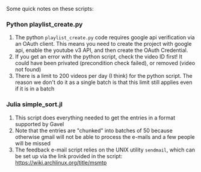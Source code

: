 Some quick notes on these scripts:

### Python playlist_create.py
1. The python `playlist_create.py` code requires google api verification via an OAuth client. This means you need to create the project with google api, enable the youtube v3 API, and then create the OAuth Credential.
2. If you get an error with the python script, check the video ID first! It could have been privated (precondition check failed), or removed (video not found)
3. There is a limit to 200 videos per day (I think) for the python script. The reason we don't do it as a single batch is that this limit still applies even if it is in a batch

### Julia simple_sort.jl
1. This script does everything needed to get the entries in a format supported by Gavel
2. Note that the entries are "chunked" into batches of 50 because otherwise gmail will not be able to process the e-mails and a few people will be missed
3. The feedback e-mail script relies on the UNIX utility `sendmail`, which can be set up via the link provided in the script: https://wiki.archlinux.org/title/msmtp

